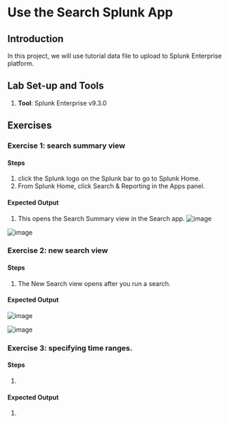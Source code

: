 # Use the Search Splunk App

## Introduction

In this project, we will use tutorial data file to upload to Splunk Enterprise platform.

## Lab Set-up and Tools

1. **Tool**: Splunk Enterprise v9.3.0

## Exercises

### Exercise 1: search summary view

#### Steps

1. click the Splunk logo on the Splunk bar to go to Splunk Home.
2. From Splunk Home, click Search & Reporting in the Apps panel.

#### Expected Output

1. This opens the Search Summary view in the Search app.
![image](https://github.com/user-attachments/assets/46684a35-3fbf-4afc-80a8-6bba4b7d37c5)

![image](https://github.com/user-attachments/assets/45e08aac-7e94-4686-b56b-9bb2e4b4aa5e)

### Exercise 2: new search view

#### Steps

1. The New Search view opens after you run a search.

#### Expected Output

![image](https://github.com/user-attachments/assets/31a41826-29fa-48cf-948d-8cc33c7e4317)

![image](https://github.com/user-attachments/assets/2e4c11ad-89c9-4664-bee8-fc384ad973d3)


### Exercise 3: specifying time ranges.

#### Steps

1.

#### Expected Output

1.




